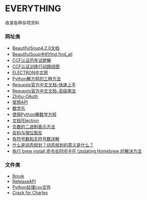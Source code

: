 EVERYTHING
=====
收录各种杂项资料

### 网址类
* [BeautifulSoup4.2.0文档](https://www.crummy.com/software/BeautifulSoup/bs4/doc.zh/)
* [BeautifulSoup中的find,find_all](https://www.cnblogs.com/keye/p/7868059.html)
* [CCF认证历年试题解](https://blog.csdn.net/tigerisland45/article/details/54755895)
* [CCF认证训练行动路线图](https://blog.csdn.net/tigerisland45/article/details/56330637)
* [ELECTRON中文网](https://electron.org.cn/)
* [Python解方程的三种方法](https://ipreacher.github.io/2017/common-symbolic-calculations/)
* [Requests官方中文文档-快速上手](http://docs.python-requests.org/zh_CN/latest/user/quickstart.html)
* [Requests官方中文文档-高级用法](http://docs.python-requests.org/zh_CN/latest/user/advanced.html#advanced)
* [Zhihu-OAuth](https://zhihu-oauth.readthedocs.io/zh_CN/latest/index.html)
* [常用API](https://blog.csdn.net/qq_36958104/article/details/81664824)
* [数学乐](http://www.shuxuele.com/)
* [使用Python解数学方程](https://zhuanlan.zhihu.com/p/24840337)
* [文档|Electron](https://electronjs.org/docs)
* [负数的二进制表示方法](http://www.cnblogs.com/junsky/archive/2009/08/06/1540727.html)
* [反码与按位取反](https://www.cnblogs.com/shigeng/p/8087981.html)
* [有符号数和无符号数详解](https://blog.csdn.net/u011974987/article/details/52142794)
* [什么是动态规划？动态规划的意义是什么？](https://www.zhihu.com/question/23995189)
* [执行 brew install 命令长时间卡在 Updating Homebrew 的解决方法](https://learnku.com/articles/18908)

### 文件类
* [Brook](./src/Brook.md)
* [NeteaseAPI](./src/NeteaseAPI.md)
* [Python处理csv文件](./src/Python处理csv文件.md)
* [Crack for Charles](./src/Crack%20for%20Charles.txt)
